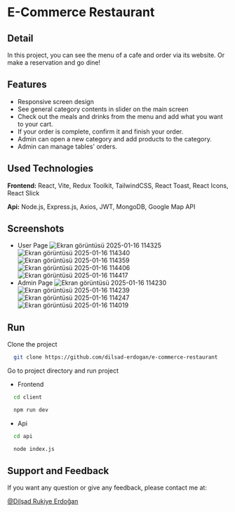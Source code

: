 # E-Commerce Restaurant

## Detail
In this project, you can see the menu of a cafe and order via its website. Or make a reservation and go dine!

## Features
- Responsive screen design
- See general category contents in slider on the main screen
- Check out the meals and drinks from the menu and add what you want to your cart.
- If your order is complete, confirm it and finish your order.
- Admin can open a new category and add products to the category.
- Admin can manage tables' orders.

## Used Technologies
**Frontend:** React, Vite, Redux Toolkit, TailwindCSS, React Toast, React Icons, React Slick

**Api:** Node.js, Express.js, Axios, JWT, MongoDB, Google Map API

## Screenshots
- User Page
![Ekran görüntüsü 2025-01-16 114325](https://github.com/user-attachments/assets/d57da67e-d312-45fd-bd8f-a1958ca1973a)
![Ekran görüntüsü 2025-01-16 114340](https://github.com/user-attachments/assets/b60c1849-2e87-4b62-89a4-4e943ffecf08)
![Ekran görüntüsü 2025-01-16 114359](https://github.com/user-attachments/assets/b8f46608-aa8d-4fde-9675-fb5bd581a6ce)
![Ekran görüntüsü 2025-01-16 114406](https://github.com/user-attachments/assets/c8cb94e9-d068-4fdf-b082-9fa63b095880)
![Ekran görüntüsü 2025-01-16 114417](https://github.com/user-attachments/assets/f3a496de-0329-4d03-bed8-b0d12a98de7e)
- Admin Page
![Ekran görüntüsü 2025-01-16 114230](https://github.com/user-attachments/assets/cc1757e4-f434-48da-a73c-546243bd99f9)
![Ekran görüntüsü 2025-01-16 114239](https://github.com/user-attachments/assets/bec5fe61-16eb-4997-8e5d-d45d09833ca8)
![Ekran görüntüsü 2025-01-16 114247](https://github.com/user-attachments/assets/fa0eb2dc-9d1d-4a54-9c5b-ab8ed08ace2d)
![Ekran görüntüsü 2025-01-16 114019](https://github.com/user-attachments/assets/b0033a48-f301-47f2-aa27-d86d79bcfbc4)

## Run
Clone the project
```bash
  git clone https://github.com/dilsad-erdogan/e-commerce-restaurant
```
Go to project directory and run project

- Frontend
```bash
  cd client
```
```bash
  npm run dev
```

- Api
```bash
  cd api
```
```bash
  node index.js
```

## Support and Feedback
If you want any question or give any feedback, please contact me at:

[@Dilşad Rukiye Erdoğan](https://www.linkedin.com/in/dilşad-erdoğan-089547221/)

